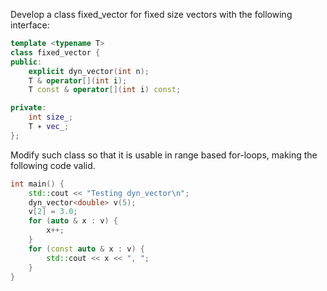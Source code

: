 Develop a class fixed_vector for fixed size vectors with the following interface:

```cpp
template <typename T>
class fixed_vector {
public:
    explicit dyn_vector(int n);
    T & operator[](int i);
    T const & operator[](int i) const;

private:
    int size_;
    T ∗ vec_;
};
```

Modify such class so that it is usable in range based for-loops, making the following code valid.

```cpp
int main() {
    std::cout << "Testing dyn_vector\n";
    dyn_vector<double> v(5);
    v[2] = 3.0;
    for (auto & x : v) {
        x++;
    }
    for (const auto & x : v) {
        std::cout << x << ", ";
    }
}
```

